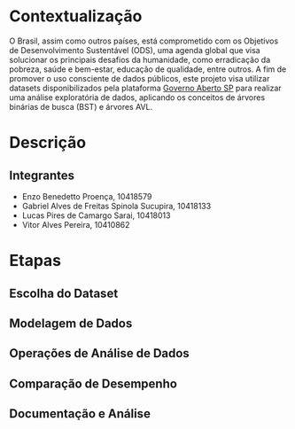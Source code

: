 # Contextualização
O Brasil, assim como outros países, está comprometido com os Objetivos de Desenvolvimento
Sustentável (ODS), uma agenda global que visa solucionar os principais desafios da humanidade,
como erradicação da pobreza, saúde e bem-estar, educação de qualidade, entre outros. A fim de
promover o uso consciente de dados públicos, este projeto visa utilizar datasets disponibilizados pela
plataforma [Governo Aberto SP](https://www.governoaberto.sp.gov.br/) para realizar uma análise exploratória de dados, aplicando os conceitos
de árvores binárias de busca (BST) e árvores AVL.

# Descrição
## Integrantes
- Enzo Benedetto Proença, 10418579
- Gabriel Alves de Freitas Spinola Sucupira, 10418133
- Lucas Pires de Camargo Sarai, 10418013 
- Vitor Alves Pereira, 10410862

# Etapas
## Escolha do Dataset
## Modelagem de Dados
## Operações de Análise de Dados
## Comparação de Desempenho
## Documentação e Análise

